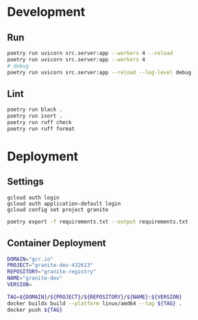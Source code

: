 # Development

## Run
```bash
poetry run uvicorn src.server:app --workers 4 --reload
poetry run uvicorn src.server:app --workers 4
# debug
poetry run uvicorn src.server:app --reload --log-level debug
```

## Lint
```sh
poetry run black .
poetry run isort .
poetry run ruff check
poetry run ruff format
```

# Deployment

## Settings
```
gcloud auth login
gcloud auth application-default login
gcloud config set project granite
```

```sh
poetry export -f requirements.txt --output requirements.txt
```

## Container Deployment
```sh
DOMAIN="gcr.io"
PROJECT="granite-dev-432613"
REPOSITORY="granite-registry"
NAME="granite-dev"
VERSION=

TAG=${DOMAIN}/${PROJECT}/${REPOSITORY}/${NAME}:${VERSION}
docker buildx build --platform linux/amd64 --tag ${TAG} .
docker push ${TAG}
```
